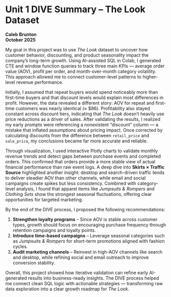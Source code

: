 # Unit 1 DIVE Summary – The Look Dataset  
**Caleb Brunton**  
**October 2025**

My goal in this project was to use *The Look* dataset to uncover how customer behavior, discounting, and product seasonality impact the company’s long-term growth. Using AI-assisted SQL in Colab, I generated CTE and window function queries to track three main KPIs — average order value (AOV), profit per order, and month-over-month category volatility. This approach allowed me to connect customer-level patterns to higher-level revenue performance.

Initially, I assumed that repeat buyers would spend noticeably more than first-time buyers and that discount levels would explain most differences in profit. However, the data revealed a different story: AOV for repeat and first-time customers was nearly identical (≈ $86). Profitability also stayed constant across discount tiers, indicating that *The Look* doesn’t heavily use price reductions as a driver of sales. After validating the results, I realized my early prompts were referencing a nonexistent “discount” column — a mistake that inflated assumptions about pricing impact. Once corrected by calculating discounts from the difference between `retail_price` and `sale_price`, my conclusions became far more accurate and reliable.

Through visualization, I used interactive Plotly charts to validate monthly revenue trends and detect gaps between purchase events and completed orders. This confirmed that orders provide a more stable view of actual financial performance than raw event logs. A deep dive into **Skirts × Traffic Source** highlighted another insight: desktop and search-driven traffic tends to deliver steadier AOV than other channels, while email and social campaigns create spikes but less consistency. Combined with category-level analysis, I found that apparel items like *Jumpsuits & Rompers* and *Clothing Sets* show the strongest seasonal fluctuations, offering clear opportunities for targeted marketing.

By the end of the DIVE process, I proposed the following recommendations:

1. **Strengthen loyalty programs** – Since AOV is stable across customer types, growth should focus on encouraging purchase frequency through retention campaigns and loyalty points.  
2. **Introduce time-based campaigns** – Leverage seasonal categories such as *Jumpsuits & Rompers* for short-term promotions aligned with fashion cycles.  
3. **Audit marketing channels** – Reinvest in high-AOV channels like search and desktop, while refining social and email outreach to improve conversion stability.

Overall, this project showed how iterative validation can refine early AI-generated results into business-ready insights. The DIVE process helped me connect clean SQL logic with actionable strategies — transforming raw data exploration into a clear growth roadmap for *The Look*.
